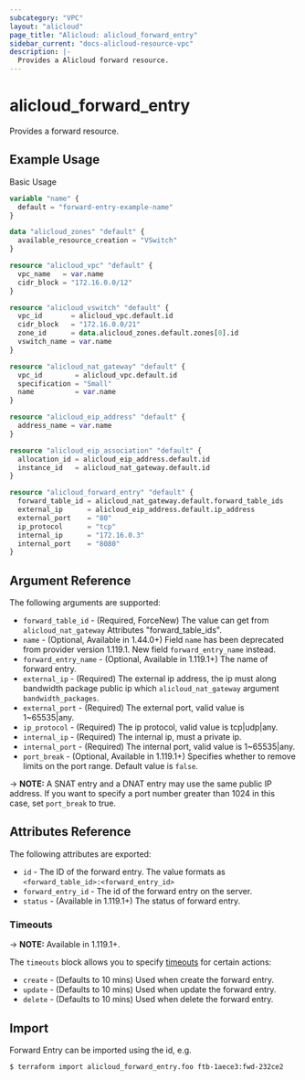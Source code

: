 ```yaml
---
subcategory: "VPC"
layout: "alicloud"
page_title: "Alicloud: alicloud_forward_entry"
sidebar_current: "docs-alicloud-resource-vpc"
description: |-
  Provides a Alicloud forward resource.
---
```


# alicloud\_forward\_entry

Provides a forward resource.

## Example Usage

Basic Usage

```terraform
variable "name" {
  default = "forward-entry-example-name"
}

data "alicloud_zones" "default" {
  available_resource_creation = "VSwitch"
}

resource "alicloud_vpc" "default" {
  vpc_name   = var.name
  cidr_block = "172.16.0.0/12"
}

resource "alicloud_vswitch" "default" {
  vpc_id       = alicloud_vpc.default.id
  cidr_block   = "172.16.0.0/21"
  zone_id      = data.alicloud_zones.default.zones[0].id
  vswitch_name = var.name
}

resource "alicloud_nat_gateway" "default" {
  vpc_id        = alicloud_vpc.default.id
  specification = "Small"
  name          = var.name
}

resource "alicloud_eip_address" "default" {
  address_name = var.name
}

resource "alicloud_eip_association" "default" {
  allocation_id = alicloud_eip_address.default.id
  instance_id   = alicloud_nat_gateway.default.id
}

resource "alicloud_forward_entry" "default" {
  forward_table_id = alicloud_nat_gateway.default.forward_table_ids
  external_ip      = alicloud_eip_address.default.ip_address
  external_port    = "80"
  ip_protocol      = "tcp"
  internal_ip      = "172.16.0.3"
  internal_port    = "8080"
}
```
## Argument Reference

The following arguments are supported:

* `forward_table_id` - (Required, ForceNew) The value can get from `alicloud_nat_gateway` Attributes "forward_table_ids".
* `name` - (Optional, Available in 1.44.0+) Field `name` has been deprecated from provider version 1.119.1. New field `forward_entry_name` instead.
* `forward_entry_name` - (Optional, Available in 1.119.1+) The name of forward entry.
* `external_ip` - (Required) The external ip address, the ip must along bandwidth package public ip which `alicloud_nat_gateway` argument `bandwidth_packages`.
* `external_port` - (Required) The external port, valid value is 1~65535|any.
* `ip_protocol` - (Required) The ip protocol, valid value is tcp|udp|any.
* `internal_ip` - (Required) The internal ip, must a private ip.
* `internal_port` - (Required) The internal port, valid value is 1~65535|any.
* `port_break` - (Optional, Available in 1.119.1+) Specifies whether to remove limits on the port range. Default value is `false`.

-> **NOTE:** A SNAT entry and a DNAT entry may use the same public IP address. If you want to specify a port number greater than 1024 in this case, set `port_break` to true.

## Attributes Reference

The following attributes are exported:

* `id` - The ID of the forward entry. The value formats as `<forward_table_id>:<forward_entry_id>`
* `forward_entry_id` - The id of the forward entry on the server.
* `status` - (Available in 1.119.1+) The status of forward entry.

### Timeouts
-> **NOTE:** Available in 1.119.1+.

The `timeouts` block allows you to specify [timeouts](https://www.terraform.io/docs/configuration-0-11/resources.html#timeouts) for certain actions:

* `create` - (Defaults to 10 mins) Used when create the forward entry.
* `update` - (Defaults to 10 mins) Used when update the forward entry. 
* `delete` - (Defaults to 10 mins) Used when delete the forward entry. 

## Import

Forward Entry can be imported using the id, e.g.

```shell
$ terraform import alicloud_forward_entry.foo ftb-1aece3:fwd-232ce2
```
